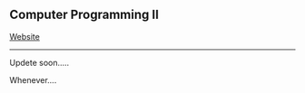 ## Computer Programming II

[Website](https://sites.google.com/gapps.ntnu.edu.tw/neokent/teaching/2022spring-computer-programming-ii?authuser=0)

---

Updete soon.....

Whenever....